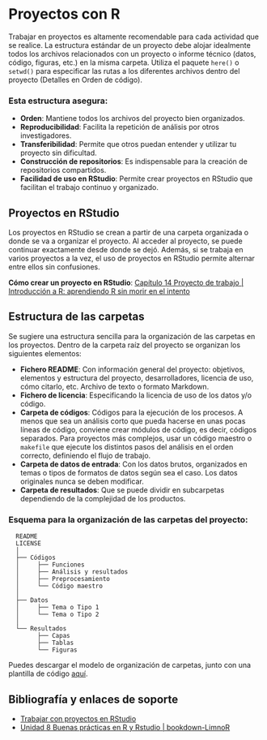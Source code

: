 # Proyectos con R

Trabajar en proyectos es altamente recomendable para cada actividad que se realice. La estructura estándar de un proyecto debe alojar idealmente todos los archivos relacionados con un proyecto o informe técnico (datos, código, figuras, etc.) en la misma carpeta. Utiliza el paquete `here()` o `setwd()` para especificar las rutas a los diferentes archivos dentro del proyecto (Detalles en Orden de código).

### Esta estructura asegura:

- **Orden**: Mantiene todos los archivos del proyecto bien organizados.
- **Reproducibilidad**: Facilita la repetición de análisis por otros investigadores.
- **Transferibilidad**: Permite que otros puedan entender y utilizar tu proyecto sin dificultad.
- **Construcción de repositorios**: Es indispensable para la creación de repositorios compartidos.
- **Facilidad de uso en RStudio**: Permite crear proyectos en RStudio que facilitan el trabajo continuo y organizado.

## Proyectos en RStudio

Los proyectos en RStudio se crean a partir de una carpeta organizada o donde se va a organizar el proyecto. Al acceder al proyecto, se puede continuar exactamente desde donde se dejó. Además, si se trabaja en varios proyectos a la vez, el uso de proyectos en RStudio permite alternar entre ellos sin confusiones.

**Cómo crear un proyecto en RStudio**: [Capítulo 14 Proyecto de trabajo | Introducción a R: aprendiendo R sin morir en el intento](https://aprendiendo-r-intro.netlify.app)

## Estructura de las carpetas

Se sugiere una estructura sencilla para la organización de las carpetas en los proyectos. Dentro de la carpeta raíz del proyecto se organizan los siguientes elementos:

- **Fichero README**: Con información general del proyecto: objetivos, elementos y estructura del proyecto, desarrolladores, licencia de uso, cómo citarlo, etc. Archivo de texto o formato Markdown.
- **Fichero de licencia**: Especificando la licencia de uso de los datos y/o código.
- **Carpeta de códigos**: Códigos para la ejecución de los procesos. A menos que sea un análisis corto que pueda hacerse en unas pocas líneas de código, conviene crear módulos de código, es decir, códigos separados. Para proyectos más complejos, usar un código maestro o `makefile` que ejecute los distintos pasos del análisis en el orden correcto, definiendo el flujo de trabajo.
- **Carpeta de datos de entrada**: Con los datos brutos, organizados en temas o tipos de formatos de datos según sea el caso. Los datos originales nunca se deben modificar.
- **Carpeta de resultados**: Que se puede dividir en subcarpetas dependiendo de la complejidad de los productos.

### Esquema para la organización de las carpetas del proyecto:

      README 
      LICENSE 
      │ 
      ├── Códigos 
      │     ├── Funciones 
      │     ├── Análisis y resultados 
      │     ├── Preprocesamiento 
      │     └── Código maestro 
      │ 
      ├── Datos 
      │     ├── Tema o Tipo 1 
      │     └── Tema o Tipo 2 
      │
      └── Resultados 
            ├── Capas 
            ├── Tablas 
            └── Figuras

   
Puedes descargar el modelo de organización de carpetas, junto con una plantilla de código [aquí](#).

## Bibliografía y enlaces de soporte

- [Trabajar con proyectos en RStudio](https://eliocamp.github.io)
- [Unidad 8 Buenas prácticas en R y Rstudio | bookdown-LimnoR](https://limno-con-r.github.io)


